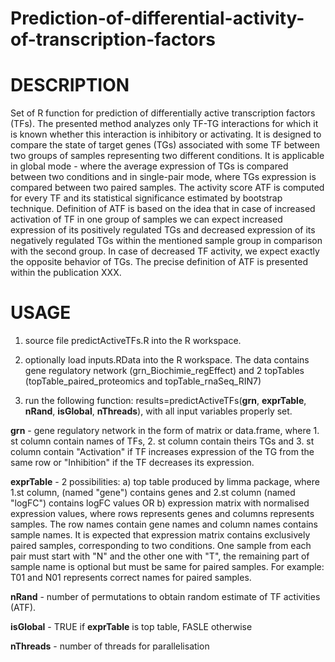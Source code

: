# Prediction-of-differential-activity-of-transcription-factors
# DESCRIPTION
Set of R function for prediction of differentially active transcription factors (TFs). The presented method analyzes only TF-TG interactions for which it is known whether this interaction is inhibitory or activating. It is designed to compare the state of target genes (TGs) associated with some TF between two groups of samples representing two different conditions. It is applicable in global mode - where the average expression of TGs is compared between two conditions and in single-pair mode, where TGs expression is compared between two paired samples. The activity score ATF is computed for every TF and its statistical significance estimated by bootstrap technique. Definition of ATF is based on the idea that in case of increased activation of TF in one group of samples we can expect increased expression of its positively regulated TGs and decreased expression of its negatively regulated TGs within the mentioned sample group in comparison with the second group. In case of decreased TF activity, we expect exactly the opposite behavior of TGs. The precise definition of ATF is presented within the publication XXX.

# USAGE
1. source file predictActiveTFs.R into the R workspace.
   
2. optionally load inputs.RData into the R workspace. The data contains  gene regulatory network (grn_Biochimie_regEffect) and 2 topTables (topTable_paired_proteomics and topTable_rnaSeq_RIN7)
   
3. run the following function: results=predictActiveTFs(**grn**, **exprTable**, **nRand**, **isGlobal**, **nThreads**), with all input variables properly set.

**grn** - gene regulatory network in the form of matrix or data.frame, where 1. st column contain names of TFs, 2. st column contain theirs TGs  and
3. st column contain "Activation" if TF increases expression of the TG from the same row or "Inhibition" if the TF decreases its expression.

**exprTable** - 2 possibilities: a) top table produced by limma package, where 1.st column, (named "gene") contains genes and 2.st column (named "logFC") contains logFC values
OR b) expression matrix with normalised expression values, where rows represents genes and columns represents samples. The row names contain gene names and column names contains sample names.
It is expected that expression matrix contains exclusively paired samples, corresponding to two conditions. 
One sample from each pair must start with "N" and the other one with "T", the remaining part of sample name is optional but must be same for paired samples.
For example: T01 and N01 represents correct names for paired samples. 

**nRand** - number of permutations to obtain random estimate of TF activities (ATF).

**isGlobal** - TRUE if **exprTable** is top table, FASLE otherwise

**nThreads** - number of threads for parallelisation
